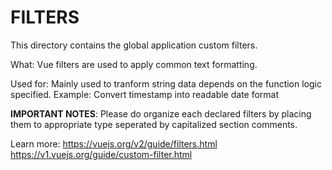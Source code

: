 # FILTERS
This directory contains the global application custom filters.

What:
Vue filters are used to apply common text formatting.

Used for:
Mainly used to tranform string data depends on the function logic specified.
Example: Convert timestamp into readable date format

**IMPORTANT NOTES**:
Please do organize each declared filters by placing them to appropriate type seperated by capitalized section comments.

Learn more:
https://vuejs.org/v2/guide/filters.html
https://v1.vuejs.org/guide/custom-filter.html
